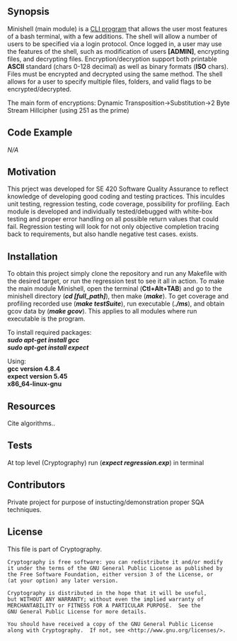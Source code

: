 ## Synopsis

Minishell (main module) is a [CLI program](https://en.wikipedia.org/wiki/Command-line_interface) that allows the user most 
features of a bash terminal, with a few additions. The shell will allow a number of users to be specified via a login protocol. Once logged in, a user may use the features
of the shell, such as modification of users __[ADMIN]__, encrypting files, and decrypting files. Encryption/decryption support
both printable __ASCII__ standard (chars 0-128 decimal) as well as binary formats (__ISO__ chars). Files must be encrypted and decrypted
using the same method. The shell allows for a user to specify multiple files, folders, and valid flags to be encrypted/decrypted.

The main form of encryptions: Dynamic Transposition->Substitution->2 Byte Stream Hillcipher (using 251 as the prime)

## Code Example

*N/A*

## Motivation

This prject was developed for SE 420 Software Quality Assurance to reflect knowledge of developing good coding and testing
practices. This inculdes unit testing, regression testing, code coverage, possibility for profiling. Each module is developed
and individually tested/debugged with white-box testing and proper error handling on all possible return values that could fail.
Regression testing will look for not only objective completion tracing back to requirements, but also handle negative test cases. exists.

## Installation

To obtain this project simply clone the repository and run any Makefile with the desired target, or run the regression test
to see it all in action. To make the main module Minishell, open the terminal (__Ctl+Alt+TAB__) and go to the minishell directory
(*__cd [full_path]__*), then make (*__make__*). To get coverage and profiling recorded use (*__make testSuite__*), run executable (*__./ms__*), 
and obtain gcov data by (*__make gcov__*). This applies to all modules where run executable is the program.

To install required packages:  
    *__sudo apt-get install gcc__*  
    *__sudo apt-get install expect__*  

Using:  
   __gcc version 4.8.4__  
    __expect version 5.45__  
    __x86_64-linux-gnu__  

## Resources 

Cite algorithms..

## Tests

At top level (Cryptography) run (*__expect regression.exp__*) in terminal

## Contributors

Private project for purpose of instucting/demonstration proper SQA techniques.

## License

This file is part of Cryptography.

    Cryptography is free software: you can redistribute it and/or modify
    it under the terms of the GNU General Public License as published by
    the Free Software Foundation, either version 3 of the License, or
    (at your option) any later version.

    Cryptography is distributed in the hope that it will be useful,
    but WITHOUT ANY WARRANTY; without even the implied warranty of
    MERCHANTABILITY or FITNESS FOR A PARTICULAR PURPOSE.  See the
    GNU General Public License for more details.

    You should have received a copy of the GNU General Public License
    along with Cryptography.  If not, see <http://www.gnu.org/licenses/>.
